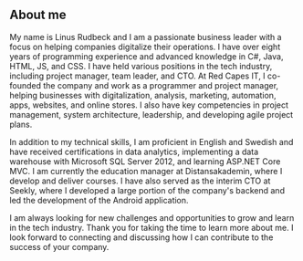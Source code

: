 ## About me
My name is Linus Rudbeck and I am a passionate business leader with a focus on helping companies digitalize their operations. I have over eight years of programming experience and advanced knowledge in C#, Java, HTML, JS, and CSS. I have held various positions in the tech industry, including project manager, team leader, and CTO. At Red Capes IT, I co-founded the company and work as a programmer and project manager, helping businesses with digitalization, analysis, marketing, automation, apps, websites, and online stores. I also have key competencies in project management, system architecture, leadership, and developing agile project plans.

In addition to my technical skills, I am proficient in English and Swedish and have received certifications in data analytics, implementing a data warehouse with Microsoft SQL Server 2012, and learning ASP.NET Core MVC. I am currently the education manager at Distansakademin, where I develop and deliver courses. I have also served as the interim CTO at Seekly, where I developed a large portion of the company's backend and led the development of the Android application.

I am always looking for new challenges and opportunities to grow and learn in the tech industry. Thank you for taking the time to learn more about me. I look forward to connecting and discussing how I can contribute to the success of your company.
